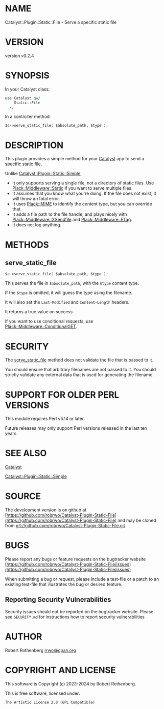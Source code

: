 # NAME

Catalyst::Plugin::Static::File - Serve a specific static file

# VERSION

version v0.2.4

# SYNOPSIS

In your Catalyst class:

```perl
use Catalyst qw/
    Static::File
  /;
```

In a controller method:

```
$c->serve_static_file( $absolute_path, $type );
```

# DESCRIPTION

This plugin provides a simple method for your [Catalyst](https://metacpan.org/pod/Catalyst) app to send a specific static file.

Unlike [Catalyst::Plugin::Static::Simple](https://metacpan.org/pod/Catalyst%3A%3APlugin%3A%3AStatic%3A%3ASimple),

- It only supports serving a single file, not a directory of static files. Use [Plack::Middleware::Static](https://metacpan.org/pod/Plack%3A%3AMiddleware%3A%3AStatic) if you want to
serve multiple files.
- It assumes that you know what you're doing. If the file does not exist, it will throw an fatal error.
- It uses [Plack::MIME](https://metacpan.org/pod/Plack%3A%3AMIME) to identify the content type, but you can override that.
- It adds a file path to the file handle, and plays nicely with [Plack::Middleware::XSendfile](https://metacpan.org/pod/Plack%3A%3AMiddleware%3A%3AXSendfile) and [Plack::Middleware::ETag](https://metacpan.org/pod/Plack%3A%3AMiddleware%3A%3AETag).
- It does not log anything.

# METHODS

## serve\_static\_file

```
$c->serve_static_file( $absolute_path, $type );
```

This serves the file in `$absolute_path`, with the `$type` content type.

If the `$type` is omitted, it will guess the type using the filename.

It will also set the `Last-Modified` and `Content-Length` headers.

It returns a true value on success.

If you want to use conditional requests, use [Plack::Middleware::ConditionalGET](https://metacpan.org/pod/Plack%3A%3AMiddleware%3A%3AConditionalGET).

# SECURITY

The [serve\_static\_file](https://metacpan.org/pod/serve_static_file) method does not validate the file that is passed to it.

You should ensure that arbitrary filenames are not passed to it. You should strictly validate any external data that is
used for generating the filename.

# SUPPORT FOR OLDER PERL VERSIONS

This module requires Perl v5.14 or later.

Future releases may only support Perl versions released in the last ten years.

# SEE ALSO

[Catalyst](https://metacpan.org/pod/Catalyst)

[Catalyst::Plugin::Static::Simple](https://metacpan.org/pod/Catalyst%3A%3APlugin%3A%3AStatic%3A%3ASimple)

# SOURCE

The development version is on github at [https://github.com/robrwo/Catalyst-Plugin-Static-File](https://github.com/robrwo/Catalyst-Plugin-Static-File)
and may be cloned from [git://github.com/robrwo/Catalyst-Plugin-Static-File.git](git://github.com/robrwo/Catalyst-Plugin-Static-File.git)

# BUGS

Please report any bugs or feature requests on the bugtracker website
[https://github.com/robrwo/Catalyst-Plugin-Static-File/issues](https://github.com/robrwo/Catalyst-Plugin-Static-File/issues)

When submitting a bug or request, please include a test-file or a
patch to an existing test-file that illustrates the bug or desired
feature.

## Reporting Security Vulnerabilities

Security issues should not be reported on the bugtracker website.  Please see `SECURITY.md` for instructions how to
report security vulnerabilities

# AUTHOR

Robert Rothenberg <rrwo@cpan.org>

# COPYRIGHT AND LICENSE

This software is Copyright (c) 2023-2024 by Robert Rothenberg.

This is free software, licensed under:

```
The Artistic License 2.0 (GPL Compatible)
```
